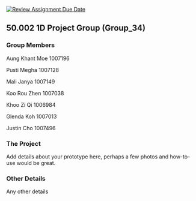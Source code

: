 [![Review Assignment Due Date](https://classroom.github.com/assets/deadline-readme-button-24ddc0f5d75046c5622901739e7c5dd533143b0c8e959d652212380cedb1ea36.svg)](https://classroom.github.com/a/5YTzVbxp)
## 50.002 1D Project Group (Group_34)

### Group Members

Aung Khant Moe  1007196

Pusti Megha     1007128

Mali Janya      1007149

Koo Rou Zhen    1007038

Khoo Zi Qi      1006984

Glenda Koh      1007013

Justin Cho      1007496

### The Project

Add details about your prototype here, perhaps a few photos and how-to-use would be great.

### Other Details

Any other details
